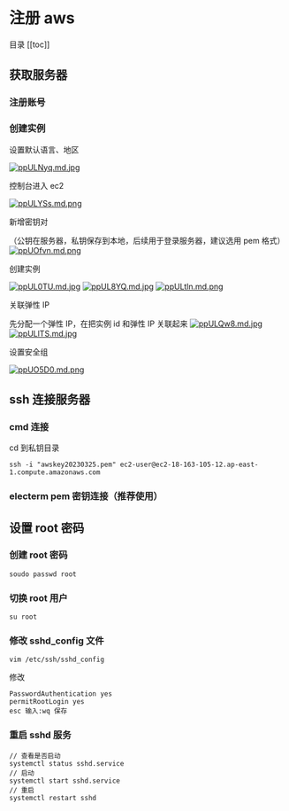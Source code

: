 # 注册 aws

目录
[[toc]]

## 获取服务器

### 注册账号

### 创建实例

设置默认语言、地区

[![ppULNyq.md.jpg](https://s1.ax1x.com/2023/03/21/ppULNyq.md.jpg)](https://imgse.com/i/ppULNyq)

控制台进入 ec2

[![ppULYSs.md.png](https://s1.ax1x.com/2023/03/21/ppULYSs.md.png)](https://imgse.com/i/ppULYSs)

新增密钥对

（公钥在服务器，私钥保存到本地，后续用于登录服务器，建议选用 pem 格式）
[![ppUOfvn.md.png](https://s1.ax1x.com/2023/03/21/ppUOfvn.md.png)](https://imgse.com/i/ppUOfvn)

创建实例

[![ppUL0TU.md.jpg](https://s1.ax1x.com/2023/03/21/ppUL0TU.md.jpg)](https://imgse.com/i/ppUL0TU)
[![ppUL8YQ.md.jpg](https://s1.ax1x.com/2023/03/21/ppUL8YQ.md.jpg)](https://imgse.com/i/ppUL8YQ)
[![ppULtln.md.png](https://s1.ax1x.com/2023/03/21/ppULtln.md.png)](https://imgse.com/i/ppULtln)

关联弹性 IP

先分配一个弹性 IP，在把实例 id 和弹性 IP 关联起来
[![ppULQw8.md.jpg](https://s1.ax1x.com/2023/03/21/ppULQw8.md.jpg)](https://imgse.com/i/ppULQw8)
[![ppULlTS.md.jpg](https://s1.ax1x.com/2023/03/21/ppULlTS.md.jpg)](https://imgse.com/i/ppULlTS)

设置安全组

[![ppUO5D0.md.png](https://s1.ax1x.com/2023/03/21/ppUO5D0.md.png)](https://imgse.com/i/ppUO5D0)

## ssh 连接服务器

### cmd 连接

cd 到私钥目录

```shell
ssh -i "awskey20230325.pem" ec2-user@ec2-18-163-105-12.ap-east-1.compute.amazonaws.com
```

### electerm pem 密钥连接（推荐使用）

## 设置 root 密码

### 创建 root 密码

```shell
soudo passwd root
```

### 切换 root 用户

```shell
su root
```

### 修改 sshd_config 文件

```shell
vim /etc/ssh/sshd_config
```

修改

```shell
PasswordAuthentication yes
permitRootLogin yes
esc 输入:wq 保存
```

### 重启 sshd 服务

```shell
// 查看是否启动
systemctl status sshd.service
// 启动
systemctl start sshd.service
// 重启
systemctl restart sshd
```

